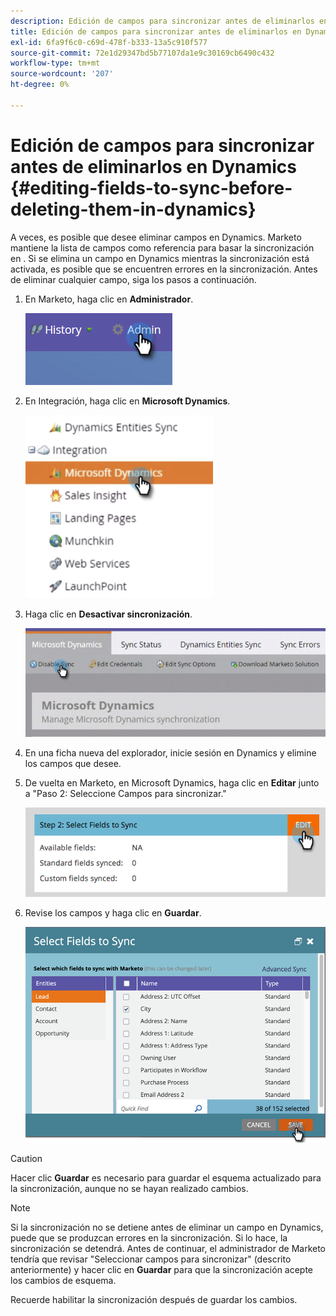 ```yaml
---
description: Edición de campos para sincronizar antes de eliminarlos en Dynamics - Marketo Docs - Documentación del producto
title: Edición de campos para sincronizar antes de eliminarlos en Dynamics
exl-id: 6fa9f6c0-c69d-478f-b333-13a5c910f577
source-git-commit: 72e1d29347bd5b77107da1e9c30169cb6490c432
workflow-type: tm+mt
source-wordcount: '207'
ht-degree: 0%

---
```


# Edición de campos para sincronizar antes de eliminarlos en Dynamics {#editing-fields-to-sync-before-deleting-them-in-dynamics}

A veces, es posible que desee eliminar campos en Dynamics. Marketo mantiene la lista de campos como referencia para basar la sincronización en . Si se elimina un campo en Dynamics mientras la sincronización está activada, es posible que se encuentren errores en la sincronización. Antes de eliminar cualquier campo, siga los pasos a continuación.

1. En Marketo, haga clic en **Administrador**.

   ![](assets/sync-before-deleting-them-in-dynamics-1.png)

1. En Integración, haga clic en **Microsoft Dynamics**.

   ![](assets/sync-before-deleting-them-in-dynamics-2.png)

1. Haga clic en **Desactivar sincronización**.

   ![](assets/sync-before-deleting-them-in-dynamics-3.png)

1. En una ficha nueva del explorador, inicie sesión en Dynamics y elimine los campos que desee.

1. De vuelta en Marketo, en Microsoft Dynamics, haga clic en **Editar** junto a &quot;Paso 2: Seleccione Campos para sincronizar.&quot;

   ![](assets/sync-before-deleting-them-in-dynamics-4.png)

1. Revise los campos y haga clic en **Guardar**.

   ![](assets/sync-before-deleting-them-in-dynamics-5.png)

>[!CAUTION]
>
>Hacer clic **Guardar** es necesario para guardar el esquema actualizado para la sincronización, aunque no se hayan realizado cambios.

>[!NOTE]
>
>Si la sincronización no se detiene antes de eliminar un campo en Dynamics, puede que se produzcan errores en la sincronización. Si lo hace, la sincronización se detendrá. Antes de continuar, el administrador de Marketo tendría que revisar &quot;Seleccionar campos para sincronizar&quot; (descrito anteriormente) y hacer clic en **Guardar** para que la sincronización acepte los cambios de esquema.

Recuerde habilitar la sincronización después de guardar los cambios.
